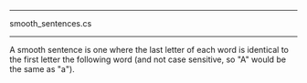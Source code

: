 **********************
smooth_sentences.cs
**********************
A smooth sentence is one where the last letter of each word is identical to the first letter the following word (and not case sensitive, so "A" would be the same as "a").

